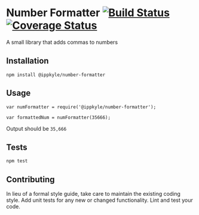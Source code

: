 Number Formatter 
[![Build Status](https://travis-ci.org/kylehengst/number-formatter.svg?branch=master)](https://travis-ci.org/kylehengst/number-formatter)
[![Coverage Status](https://coveralls.io/repos/github/kylehengst/number-formatter/badge.svg?branch=master)](https://coveralls.io/github/kylehengst/number-formatter?branch=master)
=========

A small library that adds commas to numbers

## Installation

  `npm install @ippkyle/number-formatter`

## Usage

    var numFormatter = require('@ippkyle/number-formatter');

    var formattedNum = numFormatter(35666);
  
  
  Output should be `35,666`


## Tests

  `npm test`

## Contributing

In lieu of a formal style guide, take care to maintain the existing coding style. Add unit tests for any new or changed functionality. Lint and test your code.
